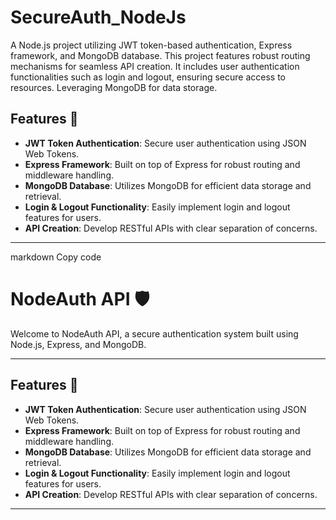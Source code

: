 # SecureAuth_NodeJs
A Node.js project utilizing JWT token-based authentication, Express framework, and MongoDB database. This project features robust routing mechanisms for seamless API creation. It includes user authentication functionalities such as login and logout, ensuring secure access to resources. Leveraging MongoDB for data storage.

## Features 🚀

- **JWT Token Authentication**: Secure user authentication using JSON Web Tokens.
- **Express Framework**: Built on top of Express for robust routing and middleware handling.
- **MongoDB Database**: Utilizes MongoDB for efficient data storage and retrieval.
- **Login & Logout Functionality**: Easily implement login and logout features for users.
- **API Creation**: Develop RESTful APIs with clear separation of concerns.

---

markdown
Copy code
# NodeAuth API 🛡️

Welcome to NodeAuth API, a secure authentication system built using Node.js, Express, and MongoDB.

---

## Features 🚀

- **JWT Token Authentication**: Secure user authentication using JSON Web Tokens.
- **Express Framework**: Built on top of Express for robust routing and middleware handling.
- **MongoDB Database**: Utilizes MongoDB for efficient data storage and retrieval.
- **Login & Logout Functionality**: Easily implement login and logout features for users.
- **API Creation**: Develop RESTful APIs with clear separation of concerns.

---

 
